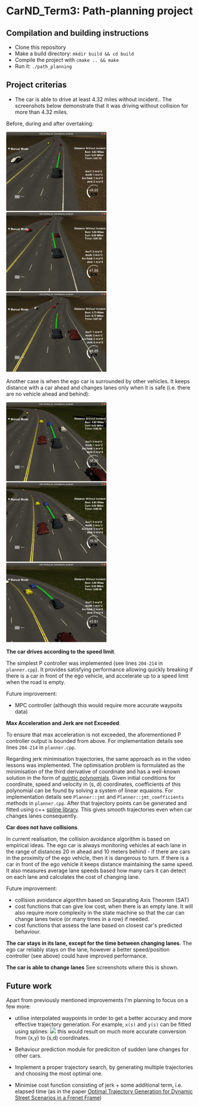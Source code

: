 [image1]: ./pics/simple_overtaking1.png
[image2]: ./pics/simple_overtaking2.png
[image3]: ./pics/simple_overtaking3.png
[image4]: ./pics/overtaking_surrounded1.png
[image5]: ./pics/overtaking_surrounded2.png
[image6]: ./pics/overtaking_surrounded3.png
[image7]: ./pics/map_data.png
[image8]: ./pics/x_s_and_y_s.png

# CarND_Term3: Path-planning project

## Compilation and building instructions

* Clone this repository
* Make a build directory: `mkdir build && cd build`
* Compile the project with `cmake .. && make`
* Run it: `./path_planning`

## Project criterias

* The car is able to drive at least 4.32 miles without incident..
The screenshots below demonstrate that it was driving without collision for more than 4.32 miles.

Before, during and after overtaking:
<p float="left">
  <img src="/pics/simple_overtaking1.png" width="270" />
  <img src="/pics/simple_overtaking2.png" width="270" /> 
  <img src="/pics/simple_overtaking3.png" width="270" />
</p>

Another case is when the ego car is surrounded by other vehicles. It keeps distance with a car ahead and changes lanes only when it is safe (i.e. there are no vehicle ahead and behind):
<p float="left">
  <img src="/pics/overtaking_surrounded1.png" width="270" />
  <img src="/pics/overtaking_surrounded2.png" width="270" /> 
  <img src="/pics/overtaking_surrounded3.png" width="270" />
</p>

**The car drives according to the speed limit**.

The simplest P controller was implemented (see lines `204-214` in `planner.cpp`). It provides satisfying performance allowing quickly breaking if there is a car in front of the ego vehicle, and accelerate up to a speed limit when the road is empty.

Future improvement: 
- MPC controller (although this would require more accurate waypoits data)

**Max Acceleration and Jerk are not Exceeded**.

To ensure that max acceleration is not exceeded, the aforementioned P controller output is bounded from above. For implementation details see lines `204-214` in `planner.cpp`.

Regarding jerk minimisation trajectories, the same approach as in the video lessons was implemented. The optimisation problem is formulated as the minimisation of the third derivative of coordinate and has a well-known solution in the form of [quintic polynomials](https://en.wikipedia.org/wiki/Quintic_function). Given initial conditions for coordinate, speed and velocity in (s, d) coordinates, coefficients of this polynomial can be found by solving a system of linear equaions. For implementation details see `Planner::jmt` and `Planner::jmt_coefficients` methods in `planner.cpp`. After that trajectory points can be generated and fitted using c++ [spline library](http://kluge.in-chemnitz.de/opensource/spline/). This gives smooth trajectories even when car changes lanes consequently.

**Car does not have collisions**.

In current realisation, the collision avoidance algorithm is based on empirical ideas. The ego car is always monitoring vehicles at each lane in the range of distances 20 m ahead and 10 meters behind - if there are cars in the proximity of the ego vehicle, then it is dangerous to turn. If there is a car in front of the ego vehicle it keeps distance maintaining the same speed. It also measures average lane speeds based how many cars it can detect on each lane and calculates the cost of changing lane. 

Future improvement: 
- collision avoidance algorithm based on Separating Axis Theorem (SAT) 
- cost functions that can give low cost, when there is an empty lane. It will also require more complexity in the state machine so that the car can change lanes twice (or many times in a row) if needed.
- cost functions that assess the lane based on closest car's predicted behaviour.

**The car stays in its lane, except for the time between changing lanes**.
The ego car reliably stays on the lane, however a better speed/position controller (see above) could have improved performance.

**The car is able to change lanes**
See screenshots where this is shown.

## Future work
Apart from previously mentioned improvements I'm planning to focus on a few more:

* utilise interpolated waypoints in order to get a better accuracy and more effective trajectory generation. For example, `x(s)` and `y(s)` can be fitted using splines:
![][image8]
this would result on much more accurate conversion from (x,y) to (s,d) coordinates.

* Behaviour prediction module for prediciton of sudden lane changes for other cars.
* Implement a proper trajectory search, by generating multiple trajectories and choosing the most optimal one.
* Minimise cost function consisting of jerk + some additional term, i.e. elapsed time (as in the paper [Optimal Trajectory Generation for Dynamic Street Scenarios in a Frenet Frame](http://video.udacity-data.com.s3.amazonaws.com/topher/2017/July/595fd482_werling-optimal-trajectory-generation-for-dynamic-street-scenarios-in-a-frenet-frame/werling-optimal-trajectory-generation-for-dynamic-street-scenarios-in-a-frenet-frame.pdf))




